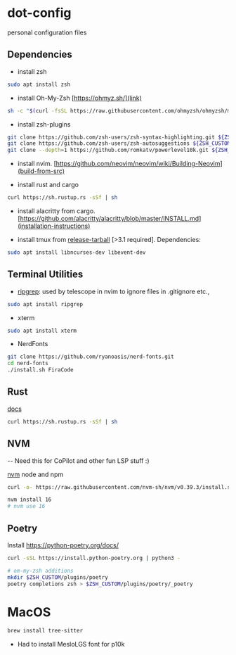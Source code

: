 # dot-config
personal configuration files

## Dependencies

- install zsh
```bash
sudo apt install zsh
```

- install Oh-My-Zsh [https://ohmyz.sh/](link)
```bash
sh -c "$(curl -fsSL https://raw.githubusercontent.com/ohmyzsh/ohmyzsh/master/tools/install.sh)"
```

- install zsh-plugins
```bash
git clone https://github.com/zsh-users/zsh-syntax-highlighting.git ${ZSH_CUSTOM:-~/.oh-my-zsh/custom}/plugins/zsh-syntax-highlighting
git clone https://github.com/zsh-users/zsh-autosuggestions ${ZSH_CUSTOM:-~/.oh-my-zsh/custom}/plugins/zsh-autosuggestions
git clone --depth=1 https://github.com/romkatv/powerlevel10k.git ${ZSH_CUSTOM:-$HOME/.oh-my-zsh/custom}/themes/powerlevel10k
```

- install nvim. [https://github.com/neovim/neovim/wiki/Building-Neovim](build-from-src)

- install rust and cargo
```bash
curl https://sh.rustup.rs -sSf | sh
```

- install alacritty from cargo. [https://github.com/alacritty/alacritty/blob/master/INSTALL.md](installation-instructions)

- install tmux from [release-tarball](https://github.com/tmux/tmux) [>3.1 required]. Dependencies:
```bash
sudo apt install libncurses-dev libevent-dev
```

## Terminal Utilities

- [ripgrep](https://github.com/BurntSushi/ripgrep): used by telescope in nvim to ignore files in .gitignore etc.,
```bash
sudo apt install ripgrep
```

- xterm
```bash
sudo apt install xterm
```

- NerdFonts
```bash
git clone https://github.com/ryanoasis/nerd-fonts.git
cd nerd-fonts
./install.sh FiraCode
```

## Rust

[docs](https://doc.rust-lang.org/cargo/getting-started/installation.html)
```bash
curl https://sh.rustup.rs -sSf | sh
```

## NVM

-- Need this for CoPilot and other fun LSP stuff :)

[nvm](https://github.com/nvm-sh/nvm)
node and npm
```bash
curl -o- https://raw.githubusercontent.com/nvm-sh/nvm/v0.39.3/install.sh | bash
```

```bash
nvm install 16
# nvm use 16
```

## Poetry
Install https://python-poetry.org/docs/
```bash
curl -sSL https://install.python-poetry.org | python3 -

# om-my-zsh additions
mkdir $ZSH_CUSTOM/plugins/poetry
poetry completions zsh > $ZSH_CUSTOM/plugins/poetry/_poetry
```

# MacOS
```bash
brew install tree-sitter
```
* Had to install MesloLGS font for p10k
